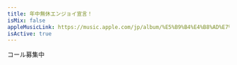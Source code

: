 ```yaml
---
title: 年中無休エンジョイ宣言！
isMix: false
appleMusicLink: https://music.apple.com/jp/album/%E5%B9%B4%E4%B8%AD%E7%84%A1%E4%BC%91%E3%82%A8%E3%83%B3%E3%82%B8%E3%83%A7%E3%82%A4%E5%AE%A3%E8%A8%80/1718410868?&i=1718410983
isActive: true
---
```


コール募集中
